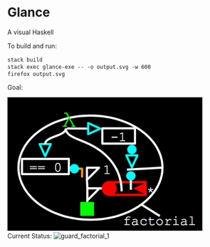 # Glance
A visual Haskell

To build and run:
```
stack build
stack exec glance-exe -- -o output.svg -w 600
firefox output.svg
```
Goal:

<img src="examples/factorial_goal.png" alt="factorial_goal" height="300"/>

</br>
Current Status:

<img src="https://cdn.rawgit.com/rgleichman/glance/b68a9c88d1c1742408d6de9c6722215d5c31e8bd/examples/guard_factorial_1.svg" alt="guard_factorial_1" height="350"/>
